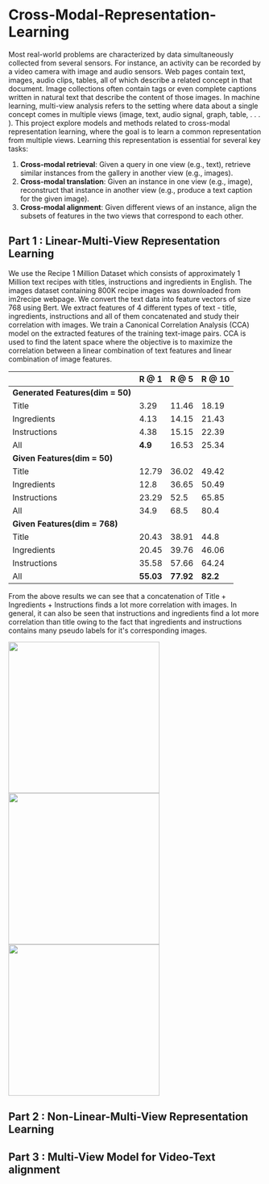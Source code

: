 # Cross-Modal-Representation-Learning
 
Most real-world problems are characterized by data simultaneously collected from several sensors. For
instance, an activity can be recorded by a video camera with image and audio sensors. Web pages contain
text, images, audio clips, tables, all of which describe a related concept in that document. Image collections
often contain tags or even complete captions written in natural text that describe the content of those images.
In machine learning, multi-view analysis refers to the setting where data about a single
concept comes in multiple views (image, text, audio signal, graph, table, . . . ).
This project explore models and methods related to cross-modal representation learning, where
the goal is to learn a common representation from multiple views. Learning this
representation is essential for several key tasks:
1. **Cross-modal retrieval**: Given a query in one view (e.g., text), retrieve similar instances from the gallery
in another view (e.g., images).
2. **Cross-modal translation**: Given an instance in one view (e.g., image), reconstruct that instance in
another view (e.g., produce a text caption for the given image).
3. **Cross-modal alignment**: Given different views of an instance, align the subsets of features in the two
views that correspond to each other.

## Part 1 : Linear-Multi-View Representation Learning
We use the Recipe 1 Million Dataset which consists of approximately 1 Million text recipes with titles, instructions and ingredients in English. The images dataset containing 800K recipe images was downloaded from im2recipe webpage. We convert the text data into feature vectors of size 768 using Bert. We extract features of 4 different types of text - title, ingredients, instructions and all of them concatenated and study their correlation with images. We train a Canonical Correlation Analysis (CCA) model on the extracted features of the training text-image pairs. CCA is used to find the latent space where the objective is to maximize the correlation between a linear combination of text features and linear combination of image features.

|                                | R @ 1  | R @ 5 | R @ 10|
--------------------------------| ------ |------ |-------|
**Generated Features(dim = 50)**|        |       |       |
Title                           | 3.29   | 11.46 | 18.19 |
Ingredients                     | 4.13   |14.15  | 21.43 | 
Instructions                    | 4.38   |15.15  | 22.39 |
All                             | **4.9**|16.53  | 25.34 | 
**Given Features(dim = 50)**    |        |       |       |
Title                           | 12.79  |36.02  | 49.42 | 
Ingredients                     | 12.8   |36.65  | 50.49 |
Instructions                    | 23.29  |52.5   | 65.85 | 
All                             | 34.9   |68.5   | 80.4  |
**Given Features(dim = 768)**   |        |       |       |
Title                           | 20.43  | 38.91 | 44.8  | 
Ingredients                     | 20.45  | 39.76 | 46.06 |
Instructions                    | 35.58  | 57.66 | 64.24 | 
All                             |**55.03**|**77.92**|**82.2**|

From the above results we can see that a concatenation of Title + Ingredients + Instructions finds a lot more correlation with images. In general, it can also be seen that instructions and ingredients find a lot more correlation than title owing to the fact that ingredients and instructions contains many pseudo labels for it's corresponding images.

<p float="left">
  <img src="https://github.com/AninditaChavan/Cross-Modal-Representation-Learning/assets/20729102/c5f3723c-d138-4a9d-bbb5-0d437b213dae" width="300" />
  <img src="https://github.com/AninditaChavan/Cross-Modal-Representation-Learning/assets/20729102/8d389610-fc7b-4fd7-939f-f5d7ba892f44" width="300" /> 
  <img src="https://github.com/AninditaChavan/Cross-Modal-Representation-Learning/assets/20729102/dd847d25-05d8-412d-a714-0a871d620da2" width="300" />
</p>

## Part 2 : Non-Linear-Multi-View Representation Learning
## Part 3 : Multi-View Model for Video-Text alignment
